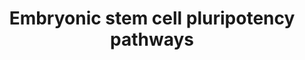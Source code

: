 ---
annotations:
- id: CL:0002322
  parent: animal cell
  type: Cell Type Ontology
  value: embryonic stem cell
- id: CL:0002322
  parent: animal cell
  type: Cell Type Ontology
  value: embryonic stem cell
- id: PW:0000102
  parent: signaling pathway
  type: Pathway Ontology
  value: the extracellular signal-regulated Raf/Mek/Erk signaling pathway
authors:
- Khanspers
- Elisa
- DeSl
- Marvin M2
- MaintBot
- Eweitz
- Egonw
citedin:
- link: PMC9614744
  title: Shared mechanisms and crosstalk of COVID-19 and osteoporosis via vitamin
    D (2022)
- link: 10.1186/s40001-024-01951-z
  title: 'Non-dialyzable uremic toxins and renal tubular cell damage in CKD patients:
    a systems biology approach (2024)'
- link: PMC11980838
  title: EIF3D safeguards the homeostasis of key signaling pathways in human primed
    pluripotency (2025)
communities:
- ONTOX
description: 'The cytokine LIF and its downstream effector STAT3 are essential for
  maintenance of pluripotency in mouse ES cells. The requirement for the transcription
  factor Oct3/4 for ES cell pluripotency is also well-documented. However, LIF is
  not involved in self-renewal of human ES cells, suggesting that other pathways must
  play an important role in this process. The importance of other signal transduction
  pathways, including BMP and Wnt signalings, as well as novel transcription factors
  such as Nanog, is now being recognized.  Pathway source: Intracellular Signaling
  Pathways Regulating Pluripotency of Embryonic Stem Cells, Okita et al, Current Stem
  Cell Research and Therapy, 2006, 1, 103-111.  Proteins on this pathway have targeted
  assays available via the [CPTAC Assay Portal](https://assays.cancer.gov/available_assays?wp_id=WP3931).'
last-edited: 2025-07-21
ndex: 7c94fad1-8b68-11eb-9e72-0ac135e8bacf
organisms:
- Homo sapiens
redirect_from:
- /index.php/Pathway:WP3931
- /instance/WP3931
- /instance/WP3931_r140037
revision: r140037
schema-jsonld:
- '@context': https://schema.org/
  '@id': https://wikipathways.github.io/pathways/WP3931.html
  '@type': Dataset
  creator:
    '@type': Organization
    name: WikiPathways
  description: 'The cytokine LIF and its downstream effector STAT3 are essential for
    maintenance of pluripotency in mouse ES cells. The requirement for the transcription
    factor Oct3/4 for ES cell pluripotency is also well-documented. However, LIF is
    not involved in self-renewal of human ES cells, suggesting that other pathways
    must play an important role in this process. The importance of other signal transduction
    pathways, including BMP and Wnt signalings, as well as novel transcription factors
    such as Nanog, is now being recognized.  Pathway source: Intracellular Signaling
    Pathways Regulating Pluripotency of Embryonic Stem Cells, Okita et al, Current
    Stem Cell Research and Therapy, 2006, 1, 103-111.  Proteins on this pathway have
    targeted assays available via the [CPTAC Assay Portal](https://assays.cancer.gov/available_assays?wp_id=WP3931).'
  keywords:
  - ACTR2
  - ACVR1
  - ACVR2B
  - AKT1
  - AKT2
  - AKT3
  - APC
  - ARAF
  - AXIN1
  - BMP4
  - BMPR1A
  - BMPR1B
  - BMPR2
  - BRAF
  - CTNNB1
  - Ca²⁺
  - DVL1
  - DVL2
  - DVL3
  - Dorsomorphin
  - EGF
  - EGFR
  - ELK1
  - ERAS
  - FGF1
  - FGF10
  - FGF11
  - FGF12
  - FGF13
  - FGF14
  - FGF16
  - FGF17
  - FGF18
  - FGF19
  - FGF2
  - FGF20
  - FGF21
  - FGF22
  - FGF23
  - FGF3
  - FGF4
  - FGF5
  - FGF6
  - FGF7
  - FGF8
  - FGF9
  - FGFR1
  - FGFR2
  - FGFR3
  - FGFR4
  - FOS
  - FZD1
  - FZD2
  - FZD3
  - FZD4
  - FZD5
  - FZD6
  - FZD7
  - FZD8
  - FZD9
  - GAB1
  - GDP
  - GRB2
  - GSK3B
  - GTP
  - HNF1A
  - HRAS
  - IL6ST
  - JAK1
  - JUN
  - LIF
  - LIFR
  - LRP5
  - LRP6
  - MAP2K1
  - MAP2K2
  - MAP2K3
  - MAP2K5
  - MAP2K6
  - MAPK1
  - MAPK12
  - MAPK4
  - MAPK6
  - MAPK7
  - MDM2
  - MTOR
  - NOG
  - PDGFA
  - PDGFB
  - PDGFRA
  - PDGFRB
  - PIK3CD
  - PIK3R2
  - PIP2
  - PIP3
  - PTEN
  - PTPN11
  - RAF1
  - SELENOP
  - SMAD1
  - SMAD4
  - SMAD5
  - SMAD6
  - SMAD7
  - SMAD9
  - SOS1
  - STAT3
  - WNT1
  - WNT10A
  - WNT10B
  - WNT11
  - WNT16
  - WNT2
  - WNT2B
  - WNT3
  - WNT3A
  - WNT4
  - WNT5A
  - WNT5B
  - WNT6
  - WNT7A
  - WNT7B
  - WNT9B
  license: CC0
  name: Embryonic stem cell pluripotency pathways
seo: CreativeWork
title: Embryonic stem cell pluripotency pathways
wpid: WP3931
---